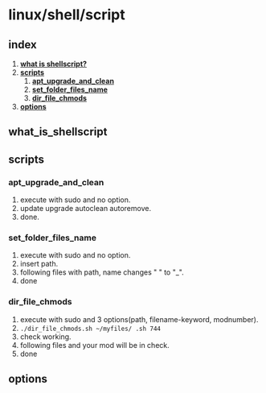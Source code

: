 # linux/shell/script

## index

1. [**what is shellscript?**][i1]
2. [**scripts**][i2]
    1. [**apt_upgrade_and_clean**][i2-1]
    2. [**set_folder_files_name**][i2-2]
    3. [**dir_file_chmods**][i2-3]
3. [**options**][i3]

## what_is_shellscript
[i1]: #what_is_shellscript

## scripts
[i2]: #scripts

### apt_upgrade_and_clean
[i2-1]: #apt_upgrade_and_clean

1. execute with sudo and no option.
2. update upgrade autoclean autoremove.
3. done.

### set_folder_files_name
[i2-2]: #set_folder_files_name

1. execute with sudo and no option.
2. insert path.
3. following files with path, name changes " " to "_".
4. done

### dir_file_chmods
[i2-3]: #dir_file_chmods

1. execute with sudo and 3 options(path, filename-keyword, modnumber).
2. `./dir_file_chmods.sh ~/myfiles/ .sh 744`
3. check working.
4. following files and your mod will be in check.
5. done

## options
[i3]: options


